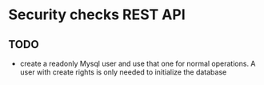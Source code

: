 # Security checks REST API

## TODO

- create a readonly Mysql user and use that one for normal operations. A user with create rights is only needed to initialize the database
